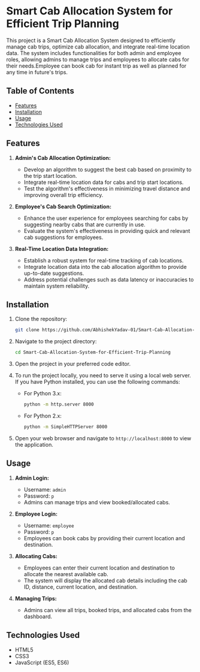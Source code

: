 # Smart Cab Allocation System for Efficient Trip Planning

This project is a Smart Cab Allocation System designed to efficiently manage cab trips, optimize cab allocation, and integrate real-time location data. The system includes functionalities for both admin and employee roles, allowing admins to manage trips and employees to allocate cabs for their needs.Employee can book cab for instant trip as well as planned for any time in future's trips.

## Table of Contents

- [Features](#features)
- [Installation](#installation)
- [Usage](#usage)
- [Technologies Used](#technologies-used)

## Features

1. **Admin's Cab Allocation Optimization:**
    - Develop an algorithm to suggest the best cab based on proximity to the trip start location.
    - Integrate real-time location data for cabs and trip start locations.
    - Test the algorithm's effectiveness in minimizing travel distance and improving overall trip efficiency.

2. **Employee's Cab Search Optimization:**
    - Enhance the user experience for employees searching for cabs by suggesting nearby cabs that are currently in use.
    - Evaluate the system's effectiveness in providing quick and relevant cab suggestions for employees.

3. **Real-Time Location Data Integration:**
    - Establish a robust system for real-time tracking of cab locations.
    - Integrate location data into the cab allocation algorithm to provide up-to-date suggestions.
    - Address potential challenges such as data latency or inaccuracies to maintain system reliability.

## Installation

1. Clone the repository:

    ```bash
    git clone https://github.com/AbhishekYadav-01/Smart-Cab-Allocation-System-for-Efficient-Trip-Planning.git
    ```

2. Navigate to the project directory:

    ```bash
    cd Smart-Cab-Allocation-System-for-Efficient-Trip-Planning
    ```

3. Open the project in your preferred code editor.

4. To run the project locally, you need to serve it using a local web server. If you have Python installed, you can use the following commands:

    - For Python 3.x:

        ```bash
        python -m http.server 8000
        ```

    - For Python 2.x:

        ```bash
        python -m SimpleHTTPServer 8000
        ```

5. Open your web browser and navigate to `http://localhost:8000` to view the application.



## Usage

1. **Admin Login:**
    - Username: `admin`
    - Password: `p`
    - Admins can manage trips and view booked/allocated cabs.

2. **Employee Login:**
    - Username: `employee`
    - Password: `p`
    - Employees can book cabs by providing their current location and destination.

3. **Allocating Cabs:**
    - Employees can enter their current location and destination to allocate the nearest available cab.
    - The system will display the allocated cab details including the cab ID, distance, current location, and destination.

4. **Managing Trips:**
    - Admins can view all trips, booked trips, and allocated cabs from the dashboard.

## Technologies Used

- HTML5
- CSS3
- JavaScript (ES5, ES6)
